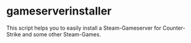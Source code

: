 # gameserverinstaller
This script helps you to easily install a Steam-Gameserver for Counter-Strike and some other Steam-Games.
